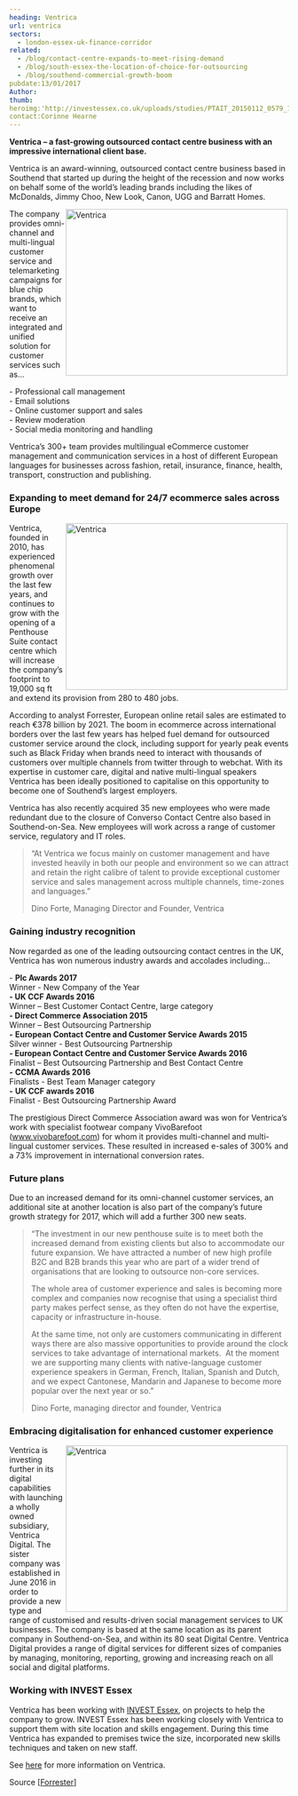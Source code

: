 ```yaml
---
heading: Ventrica
url: ventrica
sectors:
  - london-essex-uk-finance-corridor
related:
  - /blog/contact-centre-expands-to-meet-rising-demand
  - /blog/south-essex-the-location-of-choice-for-outsourcing
  - /blog/southend-commercial-growth-boom
pubdate:13/01/2017
Author:
thumb:
heroimg:'http://investessex.co.uk/uploads/studies/PTAIT_20150112_0579_1980.jpg'
contact:Corinne Hearne
---
```

 <div><p><strong>Ventrica – a fast-growing outsourced contact centre business with an impressive international client base.</strong></p><p>Ventrica is an award-winning, outsourced contact centre business based in Southend that started up during the height of the recession and now works on behalf some of the world’s leading brands including the likes of McDonalds, Jimmy Choo, New Look, Canon, UGG and Barratt Homes.</p><p><img alt='Ventrica' src='http://www.investessex.co.uk/uploads/about/PTAIT_20150112_0588_400.jpg' style='width: 400px; height: 300px; margin-left: 2px; margin-right: 2px; float: right;'/>The company provides omni-channel and multi-lingual customer service and telemarketing campaigns for blue chip brands, which want to receive an integrated and unified solution for customer services such as…</p><p>- Professional call management<br/>- Email solutions<br/>- Online customer support and sales<br/>- Review moderation<br/>- Social media monitoring and handling</p><p>Ventrica’s 300+ team provides multilingual eCommerce customer management and communication services in a host of different European languages for businesses across fashion, retail, insurance, finance, health, transport, construction and publishing.</p></div><div><h3>Expanding to meet demand for 24/7 ecommerce sales across Europe</h3><p><img alt='Ventrica' src='http://www.investessex.co.uk/uploads/about/PTAIT_20150112_0665_400.jpg' style='width: 400px; height: 300px; margin-left: 2px; margin-right: 2px; float: right;'/>Ventrica, founded in 2010, has experienced phenomenal growth over the last few years, and continues to grow with the opening of a Penthouse Suite contact centre which will increase the company’s footprint to 19,000 sq ft and extend its provision from 280 to 480 jobs. </p><p>According to analyst Forrester, European online retail sales are estimated to reach €378 billion by 2021. The boom in ecommerce across international borders over the last few years has helped fuel demand for outsourced customer service around the clock, including support for yearly peak events such as Black Friday when brands need to interact with thousands of customers over multiple channels from twitter through to webchat. With its expertise in customer care, digital and native multi-lingual speakers Ventrica has been ideally positioned to capitalise on this opportunity to become one of Southend’s largest employers.</p><p>Ventrica has also recently acquired 35 new employees who were made redundant due to the closure of Converso Contact Centre also based in Southend-on-Sea. New employees will work across a range of customer service, regulatory and IT roles.</p><blockquote><p>“At Ventrica we focus mainly on customer management and have invested heavily in both our people and environment so we can attract and retain the right calibre of talent to provide exceptional customer service and sales management across multiple channels, time-zones and languages.”</p><p>Dino Forte, Managing Director and Founder, Ventrica</p></blockquote><h3>Gaining industry recognition</h3><p>Now regarded as one of the leading outsourcing contact centres in the UK, Ventrica has won numerous industry awards and accolades including…</p><p>- <strong>Plc Awards 2017</strong><br/>Winner - New Company of the Year<br/><strong>- UK CCF Awards 2016</strong> <br/>Winner – Best Customer Contact Centre, large category<br/><strong>- Direct Commerce Association 2015 </strong><br/>Winner – Best Outsourcing Partnership<br/><strong>-</strong> <strong>European Contact Centre and Customer Service Awards 2015</strong> <br/>Silver winner - Best Outsourcing Partnership<br/><strong>- European Contact Centre and Customer Service Awards 2016</strong><br/>Finalist – Best Outsourcing Partnership and Best Contact Centre<br/><strong>-</strong> <strong>CCMA Awards 2016</strong> <br/>Finalists - Best Team Manager category<br/><strong>-</strong> <strong>UK CCF awards 2016 </strong><br/>Finalist - Best Outsourcing Partnership Award </p><p>The prestigious Direct Commerce Association award was won for Ventrica’s work with specialist footwear company VivoBarefoot (<a href='http://www.vivobarefoot.com/' target='_blank'>www.vivobarefoot.com</a>) for whom it provides multi-channel and multi-lingual customer services. These resulted in increased e-sales of 300% and a 73% improvement in international conversion rates.</p><h3>Future plans</h3><p>Due to an increased demand for its omni-channel customer services, an additional site at another location is also part of the company’s future growth strategy for 2017, which will add a further 300 new seats.</p><blockquote><p>“The investment in our new penthouse suite is to meet both the increased demand from existing clients but also to accommodate our future expansion. We have attracted a number of new high profile B2C and B2B brands this year who are part of a wider trend of organisations that are looking to outsource non-core services.</p><p>The whole area of customer experience and sales is becoming more complex and companies now recognise that using a specialist third party makes perfect sense, as they often do not have the expertise, capacity or infrastructure in-house.</p><p>At the same time, not only are customers communicating in different ways there are also massive opportunities to provide around the clock services to take advantage of international markets.  At the moment we are supporting many clients with native-language customer experience speakers in German, French, Italian, Spanish and Dutch, and we expect Cantonese, Mandarin and Japanese to become more popular over the next year or so.”</p><p>Dino Forte, managing director and founder, Ventrica</p></blockquote><h3>Embracing digitalisation for enhanced customer experience</h3><p><img alt='Ventrica' src='http://www.investessex.co.uk/uploads/about/PTAIT_20150112_0380_400.jpg' style='width: 400px; height: 300px; margin-left: 2px; margin-right: 2px; float: right;'/>Ventrica is investing further in its digital capabilities with launching a wholly owned subsidiary, Ventrica Digital. The sister company was established in June 2016 in order to provide a new type and range of customised and results-driven social management services to UK businesses. The company is based at the same location as its parent company in Southend-on-Sea, and within its 80 seat Digital Centre. Ventrica Digital provides a range of digital services for different sizes of companies by managing, monitoring, reporting, growing and increasing reach on all social and digital platforms.</p></div><h3>Working with INVEST Essex</h3><p>Ventrica has been working with <a href='http://investessex.co.uk/' target='_blank'>INVEST Essex</a>, on projects to help the company to grow. INVEST Essex has been working closely with Ventrica to support them with site location and skills engagement. During this time Ventrica has expanded to premises twice the size, incorporated new skills techniques and taken on new staff.</p><p>See <a href='http://www.ventrica.co.uk/' target='_blank'>here</a> for more information on Ventrica.</p><p>Source [<a href='https://www.forrester.com/Online+Sales+Will+Make+Up+12+Of+Western+Europes+Retail+Sales+By+2021/-/E-PRE9644' target='_blank'>Forrester</a>]</p> 
